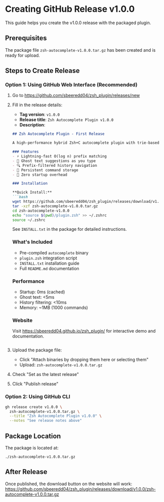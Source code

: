 # Creating GitHub Release v1.0.0

This guide helps you create the v1.0.0 release with the packaged plugin.

## Prerequisites
The package file `zsh-autocomplete-v1.0.0.tar.gz` has been created and is ready for upload.

## Steps to Create Release

### Option 1: Using GitHub Web Interface (Recommended)

1. Go to https://github.com/sbeeredd04/zsh_plugin/releases/new

2. Fill in the release details:
   - **Tag version**: `v1.0.0`
   - **Release title**: `Zsh Autocomplete Plugin v1.0.0`
   - **Description**:
   ```markdown
   ## Zsh Autocomplete Plugin - First Release
   
   A high-performance hybrid Zsh+C autocomplete plugin with trie-based prefix matching and ghost text completion.
   
   ### Features
   - ⚡ Lightning-fast O(log n) prefix matching
   - 👻 Ghost text suggestions as you type
   - 🔍 Prefix-filtered history navigation
   - 💾 Persistent command storage
   - 🚀 Zero startup overhead
   
   ### Installation
   
   **Quick Install:**
   ```bash
   wget https://github.com/sbeeredd04/zsh_plugin/releases/download/v1.0.0/zsh-autocomplete-v1.0.0.tar.gz
   tar -xzf zsh-autocomplete-v1.0.0.tar.gz
   cd zsh-autocomplete-v1.0.0
   echo "source $(pwd)/plugin.zsh" >> ~/.zshrc
   source ~/.zshrc
   ```
   
   See `INSTALL.txt` in the package for detailed instructions.
   
   ### What's Included
   - Pre-compiled `autocomplete` binary
   - `plugin.zsh` integration script
   - `INSTALL.txt` installation guide
   - Full `README.md` documentation
   
   ### Performance
   - Startup: 0ms (cached)
   - Ghost text: <5ms
   - History filtering: <10ms
   - Memory: ~1MB (1000 commands)
   
   ### Website
   Visit https://sbeeredd04.github.io/zsh_plugin/ for interactive demo and documentation.
   ```

3. Upload the package file:
   - Click "Attach binaries by dropping them here or selecting them"
   - Upload: `zsh-autocomplete-v1.0.0.tar.gz`

4. Check "Set as the latest release"

5. Click "Publish release"

### Option 2: Using GitHub CLI

```bash
gh release create v1.0.0 \
  zsh-autocomplete-v1.0.0.tar.gz \
  --title "Zsh Autocomplete Plugin v1.0.0" \
  --notes "See release notes above"
```

## Package Location
The package is located at:
```
./zsh-autocomplete-v1.0.0.tar.gz
```

## After Release
Once published, the download button on the website will work:
https://github.com/sbeeredd04/zsh_plugin/releases/download/v1.0.0/zsh-autocomplete-v1.0.0.tar.gz
